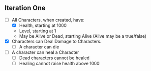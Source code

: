 ﻿## Iteration One
- [ ] All Characters, when created, have:
  - [X] Health, starting at 1000
  - Level, starting at 1
  - May be Alive or Dead, starting Alive (Alive may be a true/false)
- [X] Characters can Deal Damage to Characters.
  - [ ] A character can die
- [ ] A character can heal a Character
    - [ ] Dead characters cannot be healed
    - [ ] Healing cannot raise health above 1000
